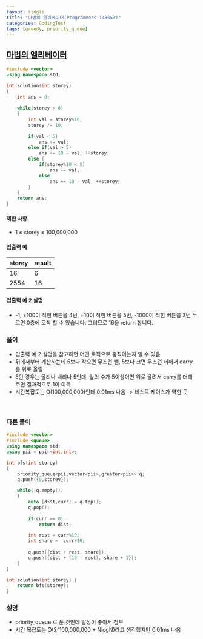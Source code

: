 ```yaml
---
layout: single
title: "마법의 엘리베이터(Programmers 148653)"
categories: CodingTest
tags: [greedy, priority_queue]
---
```


## <a href="https://school.programmers.co.kr/learn/courses/30/lessons/148653" target="_blank">마법의 엘리베이터</a>

```cpp
#include <vector>
using namespace std;

int solution(int storey)
{
    int ans = 0;
    
    while(storey > 0)
    {
        int val = storey%10;
        storey /= 10;
        
        if(val < 5)
            ans += val;
        else if(val > 5)
            ans += 10 - val, ++storey;
        else {
            if(storey%10 < 5)
                ans += val;
            else
                ans += 10 - val, ++storey;
        }
    }
    return ans;
}
```

#### 제한 사항

- 1 ≤ storey ≤ 100,000,000

#### 입출력 예

|storey|result|
|:---|:---|
|16|6|
|2554|16|

#### 입출력 예 2 설명

- -1, +100이 적힌 버튼을 4번, +10이 적힌 버튼을 5번, -1000이 적힌 버튼을 3번 누르면 0층에 도착 할 수 있습니다. 그러므로 16을 return 합니다.

### 풀이

- 입출력 예 2 설명을 참고하면 어떤 로직으로 움직이는지 알 수 있음
- 뒤에서부터 계산하는데 5보다 작으면 무조건 뺌, 5보다 크면 무조건 더해서 carry를 위로 올림
- 5인 경우는 올리나 내리나 5인데, 앞의 수가 5이상이면 위로 올려서 carry를 더해주면 결과적으로 1이 이득
- 시간복잡도는 O(100,000,000)인데 0.01ms 나옴 -> 테스트 케이스가 약한 듯
<br><br><br>

### 다른 풀이

```cpp
#include <vector>
#include <queue>
using namespace std;
using pii = pair<int,int>;

int bfs(int storey)
{
    priority_queue<pii,vector<pii>,greater<pii>> q;
    q.push({0,storey});

    while(!q.empty())
    {
        auto [dist,curr] = q.top();
        q.pop();
        
        if(curr == 0)
            return dist;

        int rest = curr%10;  
        int share =  curr/10;
        
        q.push({dist + rest, share});
        q.push({dist + (10 - rest), share + 1});
    }
}

int solution(int storey) {
    return bfs(storey);
}
```

### 설명

- priority_queue 로 푼 것인데 발상이 좋아서 첨부
- 시간 복잡도는 O(2^100,000,000 + NlogN)라고 생각했지만 0.01ms 나옴
